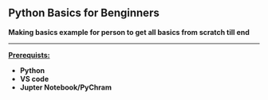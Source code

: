 ## Python Basics for Benginners
<b> Making basics example for person to get all basics from scratch till end<b>
<hr>
<u>Prerequists:</u>
<ul>
  <li>Python</li>
  <li>VS code</li>
  <li>Jupter Notebook/PyChram</li>
</ul>